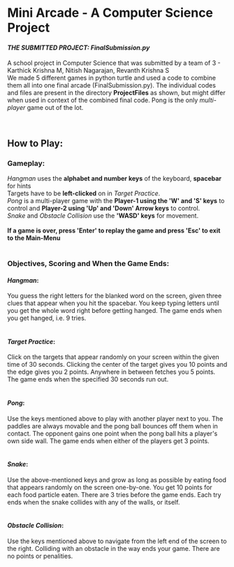 # Mini Arcade - A Computer Science Project

#### ***THE SUBMITTED PROJECT: FinalSubmission.py***

A school project in Computer Science that was submitted by a team of 3 - Karthick Krishna M, Nitish Nagarajan, Revanth Krishna S<br>
We made 5 different games in python turtle and used a code to combine them all into one final arcade (FinalSubmission.py). The individual codes and files are present in the directory __ProjectFiles__ as shown, but might differ when used in context of the combined final code. Pong is the only <i> multi-player </i> game out of the lot.

<br>

## How to Play:

### Gameplay:
*Hangman* uses the **alphabet and number keys** of the keyboard, **spacebar** for hints <br>
Targets have to be **left-clicked** on in *Target Practice*. <br>
*Pong* is a multi-player game with the **Player-1 using the 'W' and 'S' keys** to control and **Player-2 using 'Up' and 'Down' Arrow keys** to control.<br>
*Snake* and *Obstacle Collision* use the **'WASD' keys** for movement. <br>
<br><strong>
If a game is over, press '**Enter**' to replay the game and press '**Esc**' to exit to the Main-Menu<br>
<br></strong>
### Objectives, Scoring and When the Game Ends:

#### *Hangman*: 
You guess the right letters for the blanked word on the screen, given three clues that appear when you hit the spacebar. You keep typing letters until you get the whole word right before getting hanged. The game ends when you get hanged, i.e. 9 tries.<br><br>

#### *Target Practice*: 
Click on the targets that appear randomly on your screen within the given time of 30 seconds. Clicking the center of the target gives you 10 points and the edge gives you 2 points. Anywhere in between fetches you 5 points. The game ends when the specified 30 seconds run out.<br><br>

#### *Pong*: 
Use the keys mentioned above to play with another player next to you. The paddles are always movable and the pong ball bounces off them when in contact. The opponent gains one point when the pong ball hits a player's own side wall. The game ends when either of the players get 3 points. <br><br>

#### *Snake*: 
Use the above-mentioned keys and grow as long as possible by eating food that appears randomly on the screen one-by-one. You get 10 points for each food particle eaten. There are 3 tries before the game ends. Each try ends when the snake collides with any of the walls, or itself.<br><br>

#### *Obstacle Collision*: 
Use the keys mentioned above to navigate from the left end of the screen to the right. Colliding with an obstacle in the way ends your game. There are no points or penalities.<br><br>
